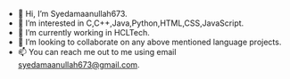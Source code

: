 - 👋 Hi, I’m Syedamaanullah673.
- 👀 I’m interested in C,C++,Java,Python,HTML,CSS,JavaScript.
- 🌱 I’m currently working in HCLTech.
- 💞️ I’m looking to collaborate on any above mentioned language projects.
- 📫 You can reach me out to me using email syedamaanullah673@gmail.com.

<!---
Syedamaanullah673/Syedamaanullah673 is a ✨ special ✨ repository because its `README.md` (this file) appears on your GitHub profile.
You can click the Preview link to take a look at your changes.
--->
